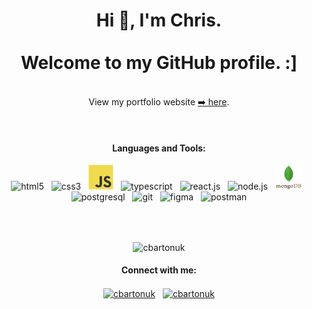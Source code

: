 <h1 align="center">Hi 👋, I'm Chris.<br><br> Welcome to my GitHub profile. :]<br></h1> 
<p align="center"><br>View my portfolio website <a href="cbartonuk.co.uk"target="_blank">➡️ here</a>.</p><br>

<h4 align="center">Languages and Tools:</h4>
<p align="center">
  <img src="https://seeklogo.com/images/H/html5-without-wordmark-color-logo-14D252D878-seeklogo.com.png" alt="html5" width="40" height="40"/>  
  <img src="https://seeklogo.com/images/C/css-3-logo-023C1A7171-seeklogo.com.png" alt="css3" width="40" height="40"/>  
  <img src="https://raw.githubusercontent.com/devicons/devicon/master/icons/javascript/javascript-original.svg" alt="javascript" width="40" height="40"/>  
  <img src="https://seeklogo.com/images/T/typescript-logo-B29A3F462D-seeklogo.com.png" alt="typescript" width="40" height="40"/>  
  <img src="https://www.pinclipart.com/picdir/big/537-5374089_react-js-logo-clipart.png" alt="react.js" width="43" height="40"/>  
  <img src="https://seeklogo.com/images/N/node-node-js-logo-81A4CC16D2-seeklogo.com.png" alt="node.js" width="54" height="40"/>  
  <img src="https://raw.githubusercontent.com/devicons/devicon/master/icons/mongodb/mongodb-original-wordmark.svg" alt="mongodb" width="43" height="40"/>  
  <img src="https://seeklogo.com/images/P/postgresql-logo-5309879B58-seeklogo.com.png" alt="postgresql" width="40" height="40"/>  
  <img src="https://www.vectorlogo.zone/logos/git-scm/git-scm-icon.svg" alt="git" width="40" height="40"/>  
  <img src="https://www.vectorlogo.zone/logos/figma/figma-icon.svg" alt="figma" width="40" height="40"/>  
  <img src="https://www.vectorlogo.zone/logos/getpostman/getpostman-icon.svg" alt="postman" width="40" height="40"/>
</p><br><br>

<p align="center">
<img align="center" src="https://github-readme-streak-stats.herokuapp.com?user=cbartonuk&theme=holi-theme&hide_border=true&date_format=j%20M%5B%20Y%5D&background=0D1117&ring=597DF3" alt="cbartonuk" />
</p>

<h4 align="center">Connect with me:</h4>
<p align="center">
  <a href="https://twitter.com/cbartonuk" target="blank"><img align="center" src="https://raw.githubusercontent.com/rahuldkjain/github-profile-readme-generator/master/src/images/icons/Social/twitter.svg" alt="cbartonuk" height="30" width="30" /></a>  
  <a href="https://linkedin.com/in/cbartonuk" target="blank"><img align="center" src="https://raw.githubusercontent.com/rahuldkjain/github-profile-readme-generator/master/src/images/icons/Social/linked-in-alt.svg" alt="cbartonuk" height="30" width="30" /></a>
</p>
